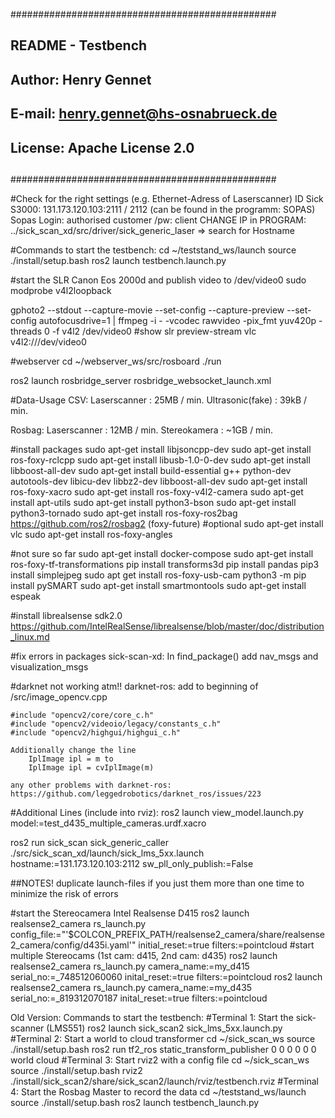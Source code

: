 ################################################
## README - Testbench				##
##						##
## Author: Henry Gennet			##
## E-mail: henry.gennet@hs-osnabrueck.de 	##
##						##	
## License: Apache License 2.0		##	
##						##
################################################

#Check for the right settings (e.g. Ethernet-Adress of Laserscanner)
ID Sick S3000: 131.173.120.103:2111 / 2112 (can be found in the programm: SOPAS)
Sopas Login: authorised customer /pw: client
CHANGE IP in PROGRAM: ../sick_scan_xd/src/driver/sick_generic_laser => search for Hostname 

#Commands to start the testbench:
cd ~/teststand_ws/launch
source ./install/setup.bash
ros2 launch testbench.launch.py

#start the SLR Canon Eos 2000d and publish video to /dev/video0
sudo modprobe v4l2loopback

gphoto2 --stdout --capture-movie --set-config --capture-preview --set-config autofocusdrive=1 | ffmpeg -i - -vcodec rawvideo -pix_fmt yuv420p -threads 0 -f v4l2 /dev/video0
#show slr preview-stream
vlc v4l2:///dev/video0

#webserver
cd ~/webserver_ws/src/rosboard
./run

ros2 launch rosbridge_server rosbridge_websocket_launch.xml



#Data-Usage
CSV:
    Laserscanner        : 25MB / min. 
    Ultrasonic(fake)    : 39kB / min. 

Rosbag:
    Laserscanner    : 12MB / min. 
    Stereokamera    : ~1GB / min.


#install packages
sudo apt-get install libjsoncpp-dev
sudo apt-get install ros-foxy-rclcpp
sudo apt-get install libusb-1.0-0-dev
sudo apt-get install libboost-all-dev
sudo apt-get install build-essential g++ python-dev autotools-dev libicu-dev libbz2-dev libboost-all-dev
sudo apt-get install ros-foxy-xacro
sudo apt-get install ros-foxy-v4l2-camera
sudo apt-get install apt-utils
sudo apt-get install python3-bson
sudo apt-get install python3-tornado
sudo apt-get install ros-foxy-ros2bag
https://github.com/ros2/rosbag2 (foxy-future)
#optional
sudo apt-get install vlc
sudo apt-get install ros-foxy-angles

#not sure so far
sudo apt-get install docker-compose
sudo apt-get install ros-foxy-tf-transformations
pip install transforms3d
pip install pandas
pip3 install simplejpeg
sudo apt get install ros-foxy-usb-cam
python3 -m pip install pySMART
sudo apt-get install smartmontools
sudo apt-get install espeak

#install librealsense sdk2.0
https://github.com/IntelRealSense/librealsense/blob/master/doc/distribution_linux.md

#fix errors in packages
sick-scan-xd: In find_package() add nav_msgs and visualization_msgs





#darknet not working atm!!
darknet-ros: add to beginning of /src/image_opencv.cpp

	#include "opencv2/core/core_c.h"
	#include "opencv2/videoio/legacy/constants_c.h"
	#include "opencv2/highgui/highgui_c.h"

	Additionally change the line 
		IplImage ipl = m to 
		IplImage ipl = cvIplImage(m)
	 
	any other problems with darknet-ros: https://github.com/leggedrobotics/darknet_ros/issues/223
 


#Additional Lines (include into rviz):
ros2 launch view_model.launch.py model:=test_d435_multiple_cameras.urdf.xacro

ros2 run sick_scan sick_generic_caller ./src/sick_scan_xd/launch/sick_lms_5xx.launch hostname:=131.173.120.103:2112 sw_pll_only_publish:=False

##NOTES!
duplicate launch-files if you just them more than one time to minimize the risk of errors


#start the Stereocamera Intel Realsense D415
ros2 launch realsense2_camera rs_launch.py config_file:="'$COLCON_PREFIX_PATH/realsense2_camera/share/realsense2_camera/config/d435i.yaml'" initial_reset:=true filters:=pointcloud
#start multiple Stereocams (1st cam: d415, 2nd cam: d435)
ros2 launch realsense2_camera rs_launch.py camera_name:=my_d415 serial_no:=_748512060060 inital_reset:=true filters:=pointcloud
ros2 launch realsense2_camera rs_launch.py camera_name:=my_d435 serial_no:=_819312070187 inital_reset:=true filters:=pointcloud







Old Version:
Commands to start the testbench:
#Terminal 1: Start the sick-scanner (LMS551)
ros2 launch sick_scan2 sick_lms_5xx.launch.py
#Terminal 2: Start a world to cloud transformer
cd ~/sick_scan_ws
source ./install/setup.bash
ros2 run tf2_ros static_transform_publisher 0 0 0 0 0 0 world cloud
#Terminal 3: Start rviz2 with a config file
cd ~/sick_scan_ws
source ./install/setup.bash
rviz2 ./install/sick_scan2/share/sick_scan2/launch/rviz/testbench.rviz
#Terminal 4: Start the Rosbag Master to record the data
cd ~/teststand_ws/launch
source ./install/setup.bash
ros2 launch testbench_launch.py





